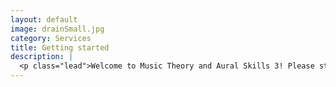 ```yaml
---
layout: default
image: drainSmall.jpg
category: Services
title: Getting started
description: |
  <p class="lead">Welcome to Music Theory and Aural Skills 3! Please start here to get oriented to the course and learn about the pilot combination of second-year music theory and aural skills at CU–Boulder<br/><br/><a href="/introductions/">Read more...</a></p>
---
```

